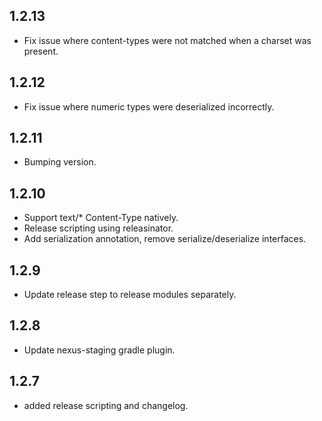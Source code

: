 ## 1.2.13
* Fix issue where content-types were not matched when a charset was present.

## 1.2.12
* Fix issue where numeric types were deserialized incorrectly.

## 1.2.11
* Bumping version.

## 1.2.10
* Support text/* Content-Type natively.
* Release scripting using releasinator.
* Add serialization annotation, remove serialize/deserialize interfaces.

## 1.2.9
* Update release step to release modules separately.

## 1.2.8
* Update nexus-staging gradle plugin.

## 1.2.7
* added release scripting and changelog.
